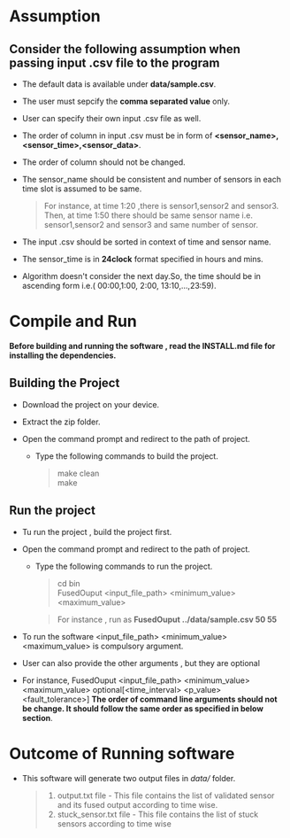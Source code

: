 # Assumption

## Consider the following assumption when passing input **.csv** file to the program

* The default data is available under **data/sample.csv**.

* The user must sepcify the **comma separated value** only.

* User can specify their own input .csv file as well.

* The order of column in input .csv must be in form of **<sensor_name>,<sensor_time>,<sensor_data>**.

* The order of column should not be changed.

* The sensor_name should be consistent and number of sensors in each time slot is assumed to be same.
	> For instance, at time 1:20 ,there is sensor1,sensor2 and sensor3.
	> Then, at time 1:50 there should be same sensor name i.e. sensor1,sensor2 and sensor3 and same number of sensor.

* The input .csv should be sorted in context of time and sensor name.

* The sensor_time is in **24clock** format specified in hours and mins.

* Algorithm doesn't consider the next day.So, the time should be in ascending form i.e.( 00:00,1:00, 2:00, 13:10,...,23:59).

# Compile and Run

**Before building and running the software , read the INSTALL.md file for installing the dependencies.**

## Building the Project

* Download the project on your device.

* Extract the zip folder.

* Open the command prompt and redirect to the path of project.

	* Type the following commands to build the project.<br>
		>  make clean<br>
		>  make<br>

## Run the project

* Tu run the project , build the project first.

* Open the command prompt and redirect to the path of project.

	*  Type the following commands to run the project.
		> cd bin<br>
		> FusedOuput <input_file_path> <minimum_value> <maximum_value><br>

	    > For instance , run as **FusedOuput ../data/sample.csv 50 55**

* To run the software <input_file_path> <minimum_value> <maximum_value> is compulsory argument.<br>

* User can also provide the other arguments , but they are optional<br>

* For instance, FusedOuput <input_file_path> <minimum_value> <maximum_value> optional[<time_interval> <p_value> <fault_tolerance>]
**The order of command line arguments should not be change. It should follow the same order as specified in below section**.<br>

# Outcome of Running software

* This software will generate two output files in *data/* folder.
    > 1. output.txt file - This file contains the list of validated sensor and its fused output according to time wise.<br>
    > 2. stuck_sensor.txt file - This file contains the list of stuck sensors according to time wise<br>
